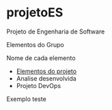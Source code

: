 # projetoES
Projeto de Engenharia de Software

Elementos do Grupo

Nome de cada elemento

- [Elementos do projeto](1.ElementosProjeto/README.md)
- Analise desenvolvida
- Projeto DevOps


Exemplo   teste


